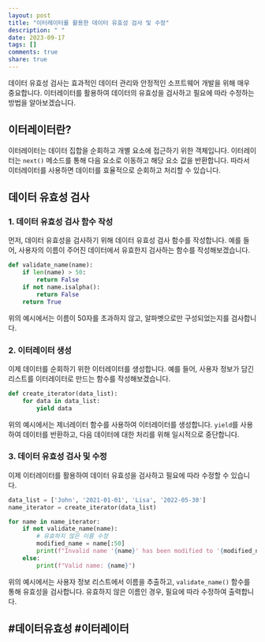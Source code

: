 ```yaml
---
layout: post
title: "이터레이터를 활용한 데이터 유효성 검사 및 수정"
description: " "
date: 2023-09-17
tags: []
comments: true
share: true
---
```


데이터 유효성 검사는 효과적인 데이터 관리와 안정적인 소프트웨어 개발을 위해 매우 중요합니다. 이터레이터를 활용하여 데이터의 유효성을 검사하고 필요에 따라 수정하는 방법을 알아보겠습니다.

## 이터레이터란?

이터레이터는 데이터 집합을 순회하고 개별 요소에 접근하기 위한 객체입니다. 이터레이터는 `next()` 메소드를 통해 다음 요소로 이동하고 해당 요소 값을 반환합니다. 따라서 이터레이터를 사용하면 데이터를 효율적으로 순회하고 처리할 수 있습니다.

## 데이터 유효성 검사

### 1. 데이터 유효성 검사 함수 작성

먼저, 데이터 유효성을 검사하기 위해 데이터 유효성 검사 함수를 작성합니다. 예를 들어, 사용자의 이름이 주어진 데이터에서 유효한지 검사하는 함수를 작성해보겠습니다.

```python
def validate_name(name):
    if len(name) > 50:
        return False
    if not name.isalpha():
        return False
    return True
```

위의 예시에서는 이름이 50자를 초과하지 않고, 알파벳으로만 구성되었는지를 검사합니다.

### 2. 이터레이터 생성

이제 데이터를 순회하기 위한 이터레이터를 생성합니다. 예를 들어, 사용자 정보가 담긴 리스트를 이터레이터로 만드는 함수를 작성해보겠습니다.

```python
def create_iterator(data_list):
    for data in data_list:
        yield data
```

위의 예시에서는 제너레이터 함수를 사용하여 이터레이터를 생성합니다. `yield`를 사용하여 데이터를 반환하고, 다음 데이터에 대한 처리를 위해 일시적으로 중단합니다.

### 3. 데이터 유효성 검사 및 수정

이제 이터레이터를 활용하여 데이터 유효성을 검사하고 필요에 따라 수정할 수 있습니다.

```python
data_list = ['John', '2021-01-01', 'Lisa', '2022-05-30']
name_iterator = create_iterator(data_list)

for name in name_iterator:
    if not validate_name(name):
        # 유효하지 않은 이름 수정
        modified_name = name[:50]
        print(f"Invalid name '{name}' has been modified to '{modified_name}'")
    else:
        print(f"Valid name: {name}")
```

위의 예시에서는 사용자 정보 리스트에서 이름을 추출하고, `validate_name()` 함수를 통해 유효성을 검사합니다. 유효하지 않은 이름인 경우, 필요에 따라 수정하여 출력합니다.

## #데이터유효성 #이터레이터